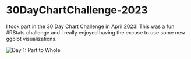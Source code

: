 # 30DayChartChallenge-2023
I took part in the 30 Day Chart Challenge in April 2023! This was a fun #RStats challenge and I really enjoyed having the excuse to use some new ggplot visualizations. 

![Day 1: Part to Whole](<img src="https://github.com/hschmidt12/30DayChartChallenge-2023/blob/main/charts/day1_part-to-whole.jpeg" width="100">)

